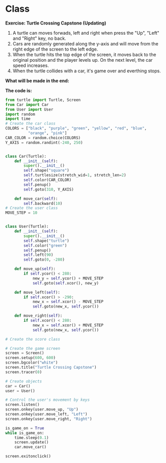 # Class

**Exercise: Turtle Crossing Capstone (Updating)**  
1. A turtle can moves forwads, left and right when press the "Up", "Left" and "Right" key, no back.
2. Cars are randomly generated along the y-axis and will move from the right edge of the screen to the left edge.
3. When the turtle hits the top edge of the screen, it moves back to the original position and the player levels up. On the next level, the car speed increases.
4. When the turtle collides with a car, it's game over and everthing stops.

**What will be made in the end:**


**The code is:**
```py
from turtle import Turtle, Screen
from Car import Car
from User import User
import random
import time
# Create the car class
COLORS = ["black", "purple", "green", "yellow", "red", "blue",
          "orange", "pink"]
CAR_COLOR = random.choice(COLORS)
Y_AXIS = random.randint(-240, 250)


class Car(Turtle):
    def __init__(self):
        super().__init__()
        self.shape("square")
        self.turtlesize(stretch_wid=1, stretch_len=2)
        self.color(CAR_COLOR)
        self.penup()
        self.goto(310, Y_AXIS)

    def move_car(self):
        self.backward(10)
# Create the user class
MOVE_STEP = 10


class User(Turtle):
    def __init__(self):
        super().__init__()
        self.shape("turtle")
        self.color("green")
        self.penup()
        self.left(90)
        self.goto(0, -280)

    def move_up(self):
        if self.ycor() < 280:
            new_y = self.ycor() + MOVE_STEP
            self.goto(self.xcor(), new_y)

    def move_left(self):
        if self.xcor() > -290:
            new_x = self.xcor() - MOVE_STEP
            self.goto(new_x, self.ycor())

    def move_right(self):
        if self.xcor() < 280:
            new_x = self.xcor() + MOVE_STEP
            self.goto(new_x, self.ycor())

# Create the score class

# Create the game screen
screen = Screen()
screen.setup(600, 600)
screen.bgcolor("white")
screen.title("Turtle Crossing Capstone")
screen.tracer(0)

# Create objects
car = Car()
user = User()

# Control the user's movement by keys
screen.listen()
screen.onkey(user.move_up, "Up")
screen.onkey(user.move_left, "Left")
screen.onkey(user.move_right, "Right")

is_game_on = True
while is_game_on:
    time.sleep(0.1)
    screen.update()
    car.move_car()

screen.exitonclick()

```
